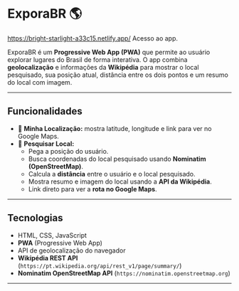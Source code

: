 # ExporaBR 🌎

https://bright-starlight-a33c15.netlify.app/ Acesso ao app.

ExporaBR é um **Progressive Web App (PWA)** que permite ao usuário explorar lugares do Brasil de forma interativa. O app combina **geolocalização** e informações da **Wikipédia** para mostrar o local pesquisado, sua posição atual, distância entre os dois pontos e um resumo do local com imagem.  

---

## Funcionalidades

- 📍 **Minha Localização:** mostra latitude, longitude e link para ver no Google Maps.  
- 🔎 **Pesquisar Local:**  
  - Pega a posição do usuário.  
  - Busca coordenadas do local pesquisado usando **Nominatim (OpenStreetMap)**.  
  - Calcula a **distância** entre o usuário e o local pesquisado.  
  - Mostra resumo e imagem do local usando a **API da Wikipédia**.  
  - Link direto para ver a **rota no Google Maps**.  

---

## Tecnologias

- HTML, CSS, JavaScript  
- **PWA** (Progressive Web App)  
- API de geolocalização do navegador  
- **Wikipédia REST API** (`https://pt.wikipedia.org/api/rest_v1/page/summary/`)  
- **Nominatim OpenStreetMap API** (`https://nominatim.openstreetmap.org`)  

---


